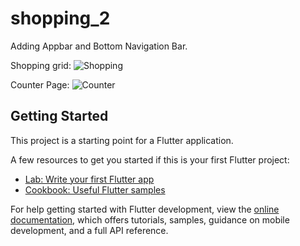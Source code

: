 # shopping_2

Adding Appbar and Bottom Navigation Bar.


Shopping grid:
![Shopping](https://github.com/OmarAshraf04/shoppping_counter/assets/141797530/7ba639e7-55c7-46f7-a4ef-da3c7241d627)

Counter Page:
![Counter](https://github.com/OmarAshraf04/shoppping_counter/assets/141797530/af4d0a71-078d-4256-9296-0684cfe1ee9f)


## Getting Started

This project is a starting point for a Flutter application.

A few resources to get you started if this is your first Flutter project:

- [Lab: Write your first Flutter app](https://docs.flutter.dev/get-started/codelab)
- [Cookbook: Useful Flutter samples](https://docs.flutter.dev/cookbook)

For help getting started with Flutter development, view the
[online documentation](https://docs.flutter.dev/), which offers tutorials,
samples, guidance on mobile development, and a full API reference.
